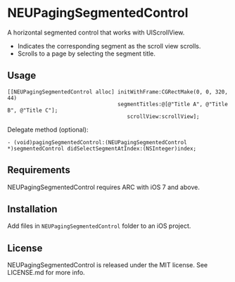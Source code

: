 NEUPagingSegmentedControl
=========================

A horizontal segmented control that works with UIScrollView.

* Indicates the corresponding segment as the scroll view scrolls.
* Scrolls to a page by selecting the segment title.

## Usage

```objc
[[NEUPagingSegmentedControl alloc] initWithFrame:CGRectMake(0, 0, 320, 44)
                                   segmentTitles:@[@"Title A", @"Title B", @"Title C"];
                                      scrollView:scrollView];
```

Delegate method (optional):

```objc
- (void)pagingSegmentedControl:(NEUPagingSegmentedControl *)segmentedControl didSelectSegmentAtIndex:(NSInteger)index;
```

## Requirements

NEUPagingSegmentedControl requires ARC with iOS 7 and above.

## Installation

Add files in `NEUPagingSegmentedControl` folder to an iOS project.

## License

NEUPagingSegmentedControl is released under the MIT license. See LICENSE.md for more info.
